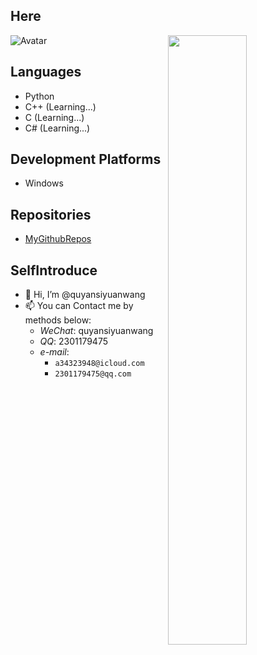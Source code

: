 ## Here

![Avatar](https://s2.loli.net/2023/10/18/17RXoakrjhlpm5L.png)
<img align="right" style="width:50%; height:auto" src="https://github-readme-stats.vercel.app/api?username=quyansiyuanwang&show_icons=true" />

## Languages

- Python
- C++ (Learning...)
- C (Learning...)
- C# (Learning...)

## Development Platforms

- Windows

## Repositories

- [MyGithubRepos](https://github.com/quyansiyuanwang)

## SelfIntroduce

- 👋 Hi, I’m @quyansiyuanwang
- 📫 You can Contact me by methods below:
  - *WeChat*: quyansiyuanwang
  - *QQ*:     2301179475
  - *e-mail*:
    - `a34323948@icloud.com`
    - `2301179475@qq.com`
